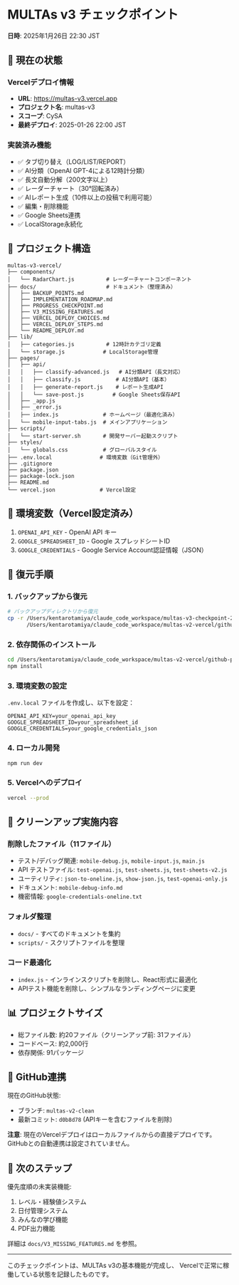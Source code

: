 # MULTAs v3 チェックポイント
**日時**: 2025年1月26日 22:30 JST

## 🎯 現在の状態

### Vercelデプロイ情報
- **URL**: https://multas-v3.vercel.app
- **プロジェクト名**: multas-v3
- **スコープ**: CySA
- **最終デプロイ**: 2025-01-26 22:00 JST

### 実装済み機能
- ✅ タブ切り替え（LOG/LIST/REPORT）
- ✅ AI分類（OpenAI GPT-4による12時計分類）
- ✅ 長文自動分解（200文字以上）
- ✅ レーダーチャート（30°回転済み）
- ✅ AIレポート生成（10件以上の投稿で利用可能）
- ✅ 編集・削除機能
- ✅ Google Sheets連携
- ✅ LocalStorage永続化

## 📁 プロジェクト構造

```
multas-v3-vercel/
├── components/
│   └── RadarChart.js          # レーダーチャートコンポーネント
├── docs/                      # ドキュメント（整理済み）
│   ├── BACKUP_POINTS.md
│   ├── IMPLEMENTATION_ROADMAP.md
│   ├── PROGRESS_CHECKPOINT.md
│   ├── V3_MISSING_FEATURES.md
│   ├── VERCEL_DEPLOY_CHOICES.md
│   ├── VERCEL_DEPLOY_STEPS.md
│   └── README_DEPLOY.md
├── lib/
│   ├── categories.js          # 12時計カテゴリ定義
│   └── storage.js            # LocalStorage管理
├── pages/
│   ├── api/
│   │   ├── classify-advanced.js   # AI分類API（長文対応）
│   │   ├── classify.js           # AI分類API（基本）
│   │   ├── generate-report.js    # レポート生成API
│   │   └── save-post.js         # Google Sheets保存API
│   ├── _app.js
│   ├── _error.js
│   ├── index.js              # ホームページ（最適化済み）
│   └── mobile-input-tabs.js  # メインアプリケーション
├── scripts/
│   └── start-server.sh       # 開発サーバー起動スクリプト
├── styles/
│   └── globals.css           # グローバルスタイル
├── .env.local               # 環境変数（Git管理外）
├── .gitignore
├── package.json
├── package-lock.json
├── README.md
└── vercel.json              # Vercel設定

```

## 🔑 環境変数（Vercel設定済み）

1. `OPENAI_API_KEY` - OpenAI API キー
2. `GOOGLE_SPREADSHEET_ID` - Google スプレッドシートID
3. `GOOGLE_CREDENTIALS` - Google Service Account認証情報（JSON）

## 🚀 復元手順

### 1. バックアップから復元
```bash
# バックアップディレクトリから復元
cp -r /Users/kentarotamiya/claude_code_workspace/multas-v3-checkpoint-20250726/* \
      /Users/kentarotamiya/claude_code_workspace/multas-v2-vercel/github-pages/multas-v3-vercel/
```

### 2. 依存関係のインストール
```bash
cd /Users/kentarotamiya/claude_code_workspace/multas-v2-vercel/github-pages/multas-v3-vercel
npm install
```

### 3. 環境変数の設定
`.env.local` ファイルを作成し、以下を設定：
```
OPENAI_API_KEY=your_openai_api_key
GOOGLE_SPREADSHEET_ID=your_spreadsheet_id
GOOGLE_CREDENTIALS=your_google_credentials_json
```

### 4. ローカル開発
```bash
npm run dev
```

### 5. Vercelへのデプロイ
```bash
vercel --prod
```

## 🧹 クリーンアップ実施内容

### 削除したファイル（11ファイル）
- テスト/デバッグ関連: `mobile-debug.js`, `mobile-input.js`, `main.js`
- API テストファイル: `test-openai.js`, `test-sheets.js`, `test-sheets-v2.js`
- ユーティリティ: `json-to-oneline.js`, `show-json.js`, `test-openai-only.js`
- ドキュメント: `mobile-debug-info.md`
- 機密情報: `google-credentials-oneline.txt`

### フォルダ整理
- `docs/` - すべてのドキュメントを集約
- `scripts/` - スクリプトファイルを整理

### コード最適化
- `index.js` - インラインスクリプトを削除し、React形式に最適化
- APIテスト機能を削除し、シンプルなランディングページに変更

## 📊 プロジェクトサイズ

- 総ファイル数: 約20ファイル（クリーンアップ前: 31ファイル）
- コードベース: 約2,000行
- 依存関係: 91パッケージ

## 🔄 GitHub連携

現在のGitHub状態:
- ブランチ: `multas-v2-clean`
- 最新コミット: `d0b8d78` (APIキーを含むファイルを削除)

**注意**: 現在のVercelデプロイはローカルファイルからの直接デプロイです。
GitHubとの自動連携は設定されていません。

## 📝 次のステップ

優先度順の未実装機能:
1. レベル・経験値システム
2. 日付管理システム
3. みんなの学び機能
4. PDF出力機能

詳細は `docs/V3_MISSING_FEATURES.md` を参照。

---

このチェックポイントは、MULTAs v3の基本機能が完成し、
Vercelで正常に稼働している状態を記録したものです。